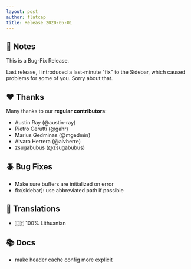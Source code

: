 ```yaml
---
layout: post
author: flatcap
title: Release 2020-05-01
---
```


## :book: Notes

This is a Bug-Fix Release.

Last release, I introduced a last-minute "fix" to the Sidebar, which caused
problems for some of you.  Sorry about that.

## :heart: Thanks

Many thanks to our **regular contributors**:

- Austin Ray (@austin-ray)
- Pietro Cerutti (@gahr)
- Marius Gedminas (@mgedmin)
- Alvaro Herrera (@alvherre)
- zsugabubus (@zsugabubus)

## :beetle: Bug Fixes

- Make sure buffers are initialized on error
- fix(sidebar): use abbreviated path if possible

## :black_flag: Translations

- :lithuania: 100% Lithuanian

## :books: Docs

- make header cache config more explicit


